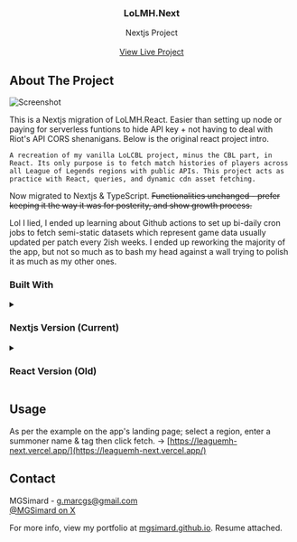 <br/>
<div align="center">
  <h3 align="center">LoLMH.Next</h3>
  <p align="center">
    Nextjs Project
    <br/>
    <br/>
    <a href="https://leaguemh-next.vercel.app/" target="_blank">View Live Project</a>  
  </p>
</div>

## About The Project

![Screenshot](https://i.imgur.com/yfq46G1.png)

This is a Nextjs migration of LoLMH.React. Easier than setting up node or paying for serverless funtions to hide API key + not having to deal with Riot's API CORS shenanigans. Below is the original react project intro.

`A recreation of my vanilla LoLCBL project, minus the CBL part, in React. Its only purpose is to fetch match histories of players across all League of Legends regions with public APIs. This project acts as practice with React, queries, and dynamic cdn asset fetching.`

Now migrated to Nextjs & TypeScript. ~~Functionalities unchanged - prefer keeping it the way it was for posterity, and show growth process.~~

Lol I lied, I ended up learning about Github actions to set up bi-daily cron jobs to fetch semi-static datasets which represent game data usually updated per patch every 2ish weeks. I ended up reworking the majority of the app, but not so much as to bash my head against a wall trying to polish it as much as my other ones.

### Built With

<details>
<summary><h3>Nextjs Version (Current)</h3></summary>
<p>Post-migration.</p>

- [Nextjs 15](https://nextjs.org/)
- [TypeScript 5.6.3](https://www.typescriptlang.org/)
- [AccountV1, SummonerV4, LeagueV4, MatchV5 & SummonerV4 Riot APIs](https://developer.riotgames.com/apis)
- [DataDragon](https://riot-api-libraries.readthedocs.io/en/latest/ddragon.html)
- [CommunityDragon](https://www.communitydragon.org/)
- [Vercel Hosting](https://vercel.com/)

</details>
<details>
<summary><h3>React Version (Old)</h3></summary>
<p>Prior to Nextjs migration.</p>

- [React](https://react.dev/)
- [Vite](https://vitejs.dev/)
- [React Router DOM](https://reactrouter.com/)
- [TanStack Query](https://tanstack.com/query/latest)
- [AccountV1, SummonerV4, LeagueV4, MatchV5 & SummonerV4 Riot APIs](https://developer.riotgames.com/apis)
- [DataDragon](https://riot-api-libraries.readthedocs.io/en/latest/ddragon.html)
- [CommunityDragon](https://www.communitydragon.org/)
- [Firebase Hosting](https://firebase.google.com/)

</details>

## Usage

As per the example on the app's landing page; select a region, enter a summoner name & tag then click fetch.
-> [https://leaguemh-next.vercel.app/](https://leaguemh-next.vercel.app/)

## Contact

MGSimard - g.marcgs@gmail.com  
[@MGSimard on X](https://x.com/MGSimard)

For more info, view my portfolio at [mgsimard.github.io](https://mgsimard.github.io). Resume attached.
